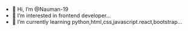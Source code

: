 - 👋 Hi, I’m @Nauman-19
- 👀 I’m interested in frontend developer...
- 🌱 I’m currently learning  python,html,css,javascript.react,bootstrap...
  

<!---
Nauman-19/Nauman-19 is a ✨ special ✨ repository because its `README.md` (this file) appears on your GitHub profile.
You can click the Preview link to take a look at your changes.
--->
